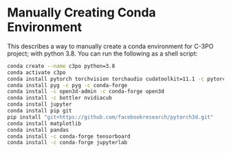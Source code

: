 # Manually Creating Conda Environment

This describes a way to manually create a conda environment for C-3PO project; with python 3.8.
You can run the following as a shell script:

```bash
conda create --name c3po python=3.8
conda activate c3po
conda install pytorch torchvision torchaudio cudatoolkit=11.1 -c pytorch-lts -c nvidia
conda install pyg -c pyg -c conda-forge
conda install -c open3d-admin -c conda-forge open3d
conda install -c bottler nvidiacub
conda install jupyter
conda install pip git 
pip install "git+https://github.com/facebookresearch/pytorch3d.git"
conda install matplotlib  
conda install pandas
conda install -c conda-forge tensorboard
conda install -c conda-forge jupyterlab
```
